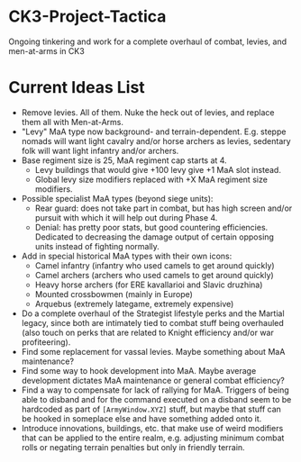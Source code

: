 # CK3-Project-Tactica
Ongoing tinkering and work for a complete overhaul of combat, levies, and men-at-arms in CK3

# Current Ideas List

- Remove levies. All of them. Nuke the heck out of levies, and replace them all with Men-at-Arms.
- "Levy" MaA type now background- and terrain-dependent. E.g. steppe nomads will want light cavalry and/or horse archers as levies, sedentary folk will want light infantry and/or archers.
- Base regiment size is 25, MaA regiment cap starts at 4.
	- Levy buildings that would give +100 levy give +1 MaA slot instead.
	- Global levy size modifiers replaced with +X MaA regiment size modifiers.
- Possible specialist MaA types (beyond siege units):
	- Rear guard: does not take part in combat, but has high screen and/or pursuit with which it will help out during Phase 4.
	- Denial: has pretty poor stats, but good countering efficiencies. Dedicated to decreasing the damage output of certain opposing units instead of fighting normally.
- Add in special historical MaA types with their own icons:
	- Camel infantry (infantry who used camels to get around quickly)
	- Camel archers (archers who used camels to get around quickly)
	- Heavy horse archers (for ERE kavallarioi and Slavic druzhina)
	- Mounted crossbowmen (mainly in Europe)
	- Arquebus (extremely lategame, extremely expensive)
- Do a complete overhaul of the Strategist lifestyle perks and the Martial legacy, since both are intimately tied to combat stuff being overhauled (also touch on perks that are related to Knight efficiency and/or war profiteering).
- Find some replacement for vassal levies. Maybe something about MaA maintenance?
- Find some way to hook development into MaA. Maybe average development dictates MaA maintenance or general combat efficiency?
- Find a way to compensate for lack of rallying for MaA. Triggers of being able to disband and for the command executed on a disband seem to be hardcoded as part of `[ArmyWindow.XYZ]` stuff, but maybe that stuff can be hooked in someplace else and have something added onto it.
- Introduce innovations, buildings, etc. that make use of weird modifiers that can be applied to the entire realm, e.g. adjusting minimum combat rolls or negating terrain penalties but only in friendly terrain.
